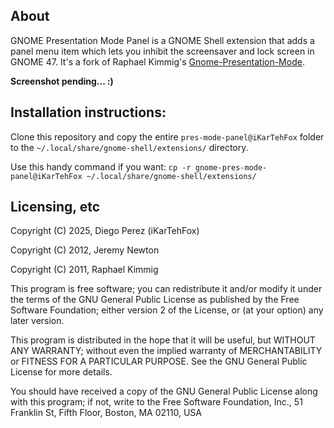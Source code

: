 ## About

GNOME Presentation Mode Panel is a GNOME Shell extension that adds a panel menu item which lets you inhibit the screensaver and lock screen in GNOME 47. It's a fork of Raphael Kimmig's [Gnome-Presentation-Mode](https://github.com/RaphaelKimmig/Gnome-Presentation-Mode).

**Screenshot pending... :)**

## Installation instructions:

Clone this repository and copy the entire `pres-mode-panel@iKarTehFox` folder to the `~/.local/share/gnome-shell/extensions/` directory.

Use this handy command if you want:
`cp -r gnome-pres-mode-panel@iKarTehFox ~/.local/share/gnome-shell/extensions/`

## Licensing, etc

Copyright (C) 2025, Diego Perez (iKarTehFox)

Copyright (C) 2012, Jeremy Newton

Copyright (C) 2011, Raphael Kimmig

This program is free software; you can redistribute it and/or modify it under the terms of the GNU General Public License as published by the Free Software Foundation; either version 2 of the License, or (at your option) any later version.

This program is distributed in the hope that it will be useful, but WITHOUT ANY WARRANTY; without even the implied warranty of MERCHANTABILITY or FITNESS FOR A PARTICULAR PURPOSE. See the GNU General Public License for more details.

You should have received a copy of the GNU General Public License along with this program; if not, write to the Free Software Foundation, Inc., 51 Franklin St, Fifth Floor, Boston, MA 02110, USA 
